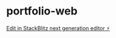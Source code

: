 # portfolio-web

[Edit in StackBlitz next generation editor ⚡️](https://stackblitz.com/~/github.com/ardhikaptr11/portfolio-web)
